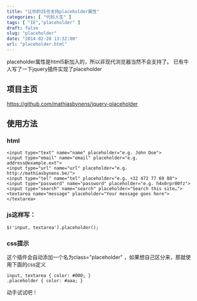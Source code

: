```yaml
---
title: "让你的IE也支持placeholder属性"
categories: [ "代码人生" ]
tags: [ "IE","placeholder" ]
draft: false
slug: "placeholder"
date: "2014-02-28 13:32:00"
url: "placeholder.html"
---
```


placeholder属性是html5新加入的，所以非现代浏览器当然不会支持了。 已有牛人写了一下jquery插件实现了placeholder 

## 项目主页

<a href="https://github.com/mathiasbynens/jquery-placeholder" target="_blank">https://github.com/mathiasbynens/jquery-placeholder</a> 

## 使用方法

### html

    <input type="text" name="name" placeholder="e.g. John Doe">
    <input type="email" name="email" placeholder="e.g. address@example.ext">
    <input type="url" name="url" placeholder="e.g. http://mathiasbynens.be/">
    <input type="tel" name="tel" placeholder="e.g. +32 472 77 69 88">
    <input type="password" name="password" placeholder="e.g. h4x0rpr00fz">
    <input type="search" name="search" placeholder="Search this site…">
    <textarea name="message" placeholder="Your message goes here"></textarea>

### js这样写： 

    $('input, textarea').placeholder();

### css提示

这个插件会自动添加一个名为class="placeholder" ，如果想自己区分来，那就使用下面的css定义 

    input, textarea { color: #000; }
    .placeholder { color: #aaa; }

动手试试吧！